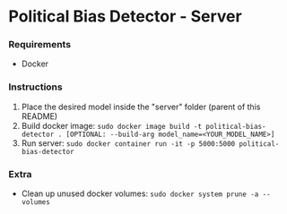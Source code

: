 # Political Bias Detector - Server

### Requirements
* Docker

### Instructions
1. Place the desired model inside the "server" folder (parent of this README)
2. Build docker image:
`sudo docker image build -t political-bias-detector . [OPTIONAL: --build-arg model_name=<YOUR_MODEL_NAME>]`
3. Run server:
`sudo docker container run -it -p 5000:5000 political-bias-detector`

### Extra
* Clean up unused docker volumes:
`sudo docker system prune -a --volumes`
